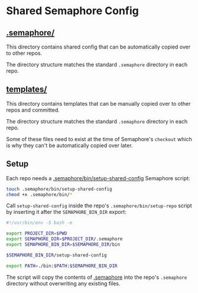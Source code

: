 # Shared Semaphore Config

## [.semaphore/](.semaphore/)

This directory contains shared config that can be automatically copied over to other repos.

The directory structure matches the standard `.semaphore` directory in each repo.

## [templates/](templates/)

This directory contains templates that can be manually copied over to other repos and committed.

The directory structure matches the standard `.semaphore` directory in each repo.

Some of these files need to exist at the time of Semaphore's `checkout` which is why they can't be automatically copied over later.

## Setup

Each repo needs a [.semaphore/bin/setup-shared-config](templates/bin/setup-shared-config) Semaphore script:

``` bash
touch .semaphore/bin/setup-shared-config
chmod +x .semaphore/bin/*
```

Call `setup-shared-config` inside the repo's `.semaphore/bin/setup-repo` script by inserting it after the `SEMAPHORE_BIN_DIR` export:

``` bash
#!/usr/bin/env -S bash -e

export PROJECT_DIR=$PWD
export SEMAPHORE_DIR=$PROJECT_DIR/.semaphore
export SEMAPHORE_BIN_DIR=$SEMAPHORE_DIR/bin

$SEMAPHORE_BIN_DIR/setup-shared-config

export PATH=./bin:$PATH:$SEMAPHORE_BIN_DIR
```

The script will copy the contents of [.semaphore](.semaphore) into the repo's `.semaphore` directory without overwriting any existing files.
